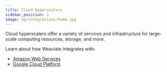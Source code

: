 ```yaml
---
title: Cloud Hyperscalers
sidebar_position: 1
image: og/integrations/home.jpg
---
```


Cloud hyperscalers offer a variety of services and infrastructure for large-scale computing resources, storage, and more. 

Learn about how Weaviate integrates with: 
* [Amazon Web Services](/developers/integrations/cloud-hyperscalers/aws)
* [Google Cloud Platform](/developers/integrations/cloud-hyperscalers/google)